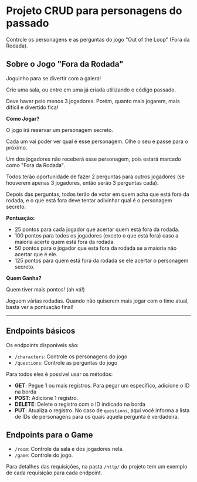 # Projeto CRUD para personagens do passado

Controle os personagens e as perguntas do jogo "Out of the Loop" (Fora da Rodada).

## Sobre o Jogo "Fora da Rodada"

Joguinho para se divertir com a galera!

Crie uma sala, ou entre em uma já criada utilizando o código passado.

Deve haver pelo menos 3 jogadores. Porém, quanto mais jogarem, mais difícil e divertido fica!

**Como Jogar?**

O jogo irá reservar um personagem secreto.

Cada um vai poder ver qual é esse personagem. Olhe o seu e passe para o próximo.

Um dos jogadores não receberá esse personagem, pois estará marcado como "Fora da Rodada".

Todos terão oportunidade de fazer 2 perguntas para outros jogadores (se houverem apenas 3 jogadores, então serão 3
perguntas cada).

Depois das perguntas, todos terão de votar em quem acha que está fora da rodada, e o que está fora deve tentar adivinhar
qual é o personagem secreto.

**Pontuação:**

* 25 pontos para cada jogador que acertar quem está fora da rodada.
* 100 pontos para todos os jogadores (exceto o que está fora) caso a maioria acerte quem está fora da rodada.
* 50 pontos para o jogador que está fora da rodada se a maioria não acertar que é ele.
* 125 pontos para quem está fora da rodada se ele acertar o personagem secreto.

**Quem Ganha?**

Quem tiver mais pontos! (ah vá!)

Joguem várias rodadas. Quando não quiserem mais jogar com o time atual, basta ver a pontuação final!

---

## Endpoints básicos

Os endpoints disponíveis são:

* `/characters`: Controle os personagens do jogo
* `/questions`: Controle as perguntas do jogo

Para todos eles é possível usar os métodos:

* **GET**: Pegue 1 ou mais registros. Para pegar um específico, adicione o ID na borda
* **POST**: Adicione 1 registro.
* **DELETE**: Delete o registro com o ID indicado na borda
* **PUT**: Atualiza o registro. No caso de `questions`, aqui você informa a lista de IDs de personagens para os quais
  aquela pergunta é verdadeira.

## Endpoints para o Game

* `/room`: Controle da sala e dos jogadores nela.
* `/game`: Controle do jogo.

Para detalhes das requisições, na pasta `/http/` do projeto tem um exemplo de cada requisição para cada endpoint.

